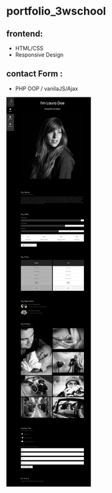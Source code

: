 # portfolio_3wschool
## frontend: 
* HTML/CSS
* Responsive Design
## contact Form : 
* PHP OOP / vanilaJS/Ajax

![home page](mockup/desktop_portfolio_3wc.png)
